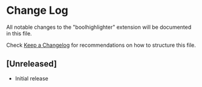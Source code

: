 # Change Log

All notable changes to the "boolhighlighter" extension will be documented in this file.

Check [Keep a Changelog](http://keepachangelog.com/) for recommendations on how to structure this file.

## [Unreleased]

- Initial release